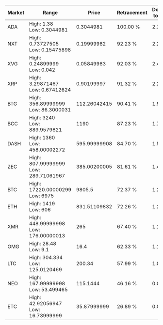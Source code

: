 | Market | Range | Price| Retracement | Doubles to 50% |
| --- | --- | --- | --- | --- |
| ADA | High: 1.38<br />Low: 0.3044981 | 0.3044981 | 100.00 % | 2.77 |
| NXT | High: 0.73727505<br />Low: 0.15475898 | 0.19999982 | 92.23 % | 2.23 |
| XVG | High: 0.24899999<br />Low: 0.042 | 0.05849983 | 92.03 % | 2.49 |
| XRP | High: 3.29871467<br />Low: 0.67412624 | 0.90199997 | 91.32 % | 2.20 |
| BTG | High: 356.89999999<br />Low: 86.3000031 | 112.26042415 | 90.41 % | 1.97 |
| BCC | High: 3240<br />Low: 889.9579821 | 1190 | 87.23 % | 1.74 |
| DASH | High: 1360<br />Low: 458.00002272 | 595.99999908 | 84.70 % | 1.53 |
| ZEC | High: 807.99999999<br />Low: 289.71061967 | 385.00200005 | 81.61 % | 1.43 |
| BTC | High: 17220.00000299<br />Low: 6975 | 9805.5 | 72.37 % | 1.23 |
| ETH | High: 1419<br />Low: 606 | 831.51109832 | 72.26 % | 1.22 |
| XMR | High: 448.99999998<br />Low: 176.00000013 | 265 | 67.40 % | 1.18 |
| OMG | High: 28.48<br />Low: 9.1 | 16.4 | 62.33 % | 1.15 |
| LTC | High: 304.334<br />Low: 125.0120469 | 200.34 | 57.99 % | 1.07 |
| NEO | High: 167.99999998<br />Low: 53.499465 | 115.1444 | 46.16 % | 0.00 |
| ETC | High: 42.92056947<br />Low: 16.73999999 | 35.87999999 | 26.89 % | 0.00 |
